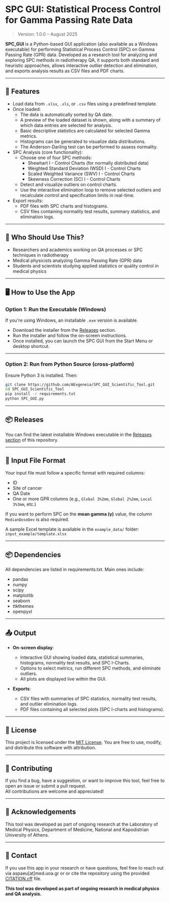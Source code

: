 # SPC GUI: Statistical Process Control for Gamma Passing Rate Data


> Version: 1.0.0 – August 2025

**SPC_GUI** is a Python-based GUI application (also available as a Windows executable) for performing Statistical Process Control (SPC) on Gamma Passing Rate (GPR) data. Developed as a research tool for analyzing and exploring SPC methods in radiotherapy QA, it supports both standard and heuristic approaches, allows interactive outlier detection and elimination, and exports analysis results as CSV files and PDF charts.

---

## 📌 Features

- Load data from `.xlsx`, `.xls`, or `.csv` files using a predefined template.
- Once loaded:
  - The data is automatically sorted by QA date.
  - A preview of the loaded dataset is shown, along with a summary of which data entries are selected for analysis.
  - Basic descriptive statistics are calculated for selected Gamma metrics.
  - Histograms can be generated to visualize data distributions.
  - The Anderson-Darling test can be performed to assess normality.
- SPC Analysis (core functionality):
  - Choose one of four SPC methods:
    - Shewhart I - Control Charts (for normally distributed data)
    - Weighted Standard Deviation (WSD) I - Control Charts
    - Scaled Weighted Variance (SWV) I - Control Charts
    - Skewness Correction (SC) I - Control Charts
  - Detect and visualize outliers on control charts.
  - Use the interactive elimination loop to remove selected outliers and recalculate control and specification limits in real-time.
- Export results:
  - PDF files with SPC charts and histograms.
  - CSV files containing normality test results, summary statistics, and elimination logs.

---

## 🎯 Who Should Use This?

- Researchers and academics working on QA processes or SPC techniques in radiotherapy
- Medical physicists analyzing Gamma Passing Rate (GPR) data
- Students and scientists studying applied statistics or quality control in medical physics

---

## 🖥️ How to Use the App

### Option 1: Run the Executable (Windows)

If you're using Windows, an installable `.exe` version is available.

- Download the installer from the [Releases](#-releases) section.
- Run the installer and follow the on-screen instructions.
- Once installed, you can launch the SPC GUI from the Start Menu or desktop shortcut.

---

### Option 2: Run from Python Source (cross-platform)

Ensure Python 3 is installed. Then:

```bash
git clone https://github.com/AEvgeneia/SPC_GUI_Scientific_Tool.git
cd SPC_GUI_Scientific_Tool
pip install -r requirements.txt
python SPC_GUI.py
```
---

## 📦 Releases

You can find the latest installable Windows executable in the [Releases section](https://github.com/AEvgeneia/SPC_GUI_Scientific_Tool/releases) of this repository.

---

## 📂 Input File Format

Your input file must follow a specific format with required columns:
- ID
- Site of cancer
- QA Date
- One or more GPR columns (e.g., `Global 3%2mm`, `Global 2%2mm`, `Local 3%3mm`, etc.)

If you want to perform SPC on the **mean gamma (γ)** value, the column `MedianDoseDev` is also required.

A sample Excel template is available in the `example_data/` folder:
`input_example/template.xlsx`

---

## 📦 Dependencies

All dependencies are listed in requirements.txt. Main ones include:
- pandas
- numpy
- scipy
- matplotlib
- seaborn
- ttkthemes
- openpyxl

---

## 📤 Output

- **On-screen display**:
  - Interactive GUI showing loaded data, statistical summaries, histograms, normality test results, and SPC I-Charts.
  - Options to select metrics, run different SPC methods, and eliminate outliers.
  - All plots are displayed live within the GUI.

- **Exports**:
  - CSV files with summaries of SPC statistics, normality test results, and outlier elimination logs.
  - PDF files containing all selected plots (SPC I-charts and histograms).

---

## 🪪 License

This project is licensed under the [MIT License](LICENSE). You are free to use, modify, and distribute this software with attribution.

---

## 🤝 Contributing

If you find a bug, have a suggestion, or want to improve this tool, feel free to open an issue or submit a pull request.  
All contributions are welcome and appreciated!

---

## 🧠 Acknowledgements
This tool was developed as part of ongoing research at the Laboratory of Medical Physics, Department of Medicine, National and Kapodistrian University of Athens.

---

## 📧 Contact

If you use this app in your research or have questions, feel free to reach out via aspaeu[at]med.uoa.gr or or cite the repository using the provided [CITATION.cff](CITATION.cff) file.

**This tool was developed as part of ongoing research in medical physics and QA analysis.**

